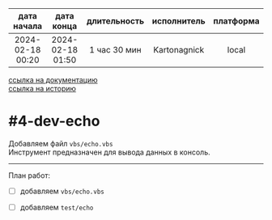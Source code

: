 |   дата начала    |    дата конца    | длительность | исполнитель  | платформа |
|:----------------:|:----------------:|:------------:|:------------:|:---------:|
| 2024-02-18 00:20 | 2024-02-18 01:50 | 1 час 30 мин | Kartonagnick |   local   |

[ссылка на документацию](../docs.md)  
[ссылка на историю](../history.md#-v004-dev)  

#4-dev-echo
===========
Добавляем файл `vbs/echo.vbs`  
Инструмент предназначен для вывода данных в консоль.  

--------------------------------------------------------------------------------

План работ:  
  - [ ] добавляем `vbs/echo.vbs`  
  - [ ] добавляем `test/echo`  


